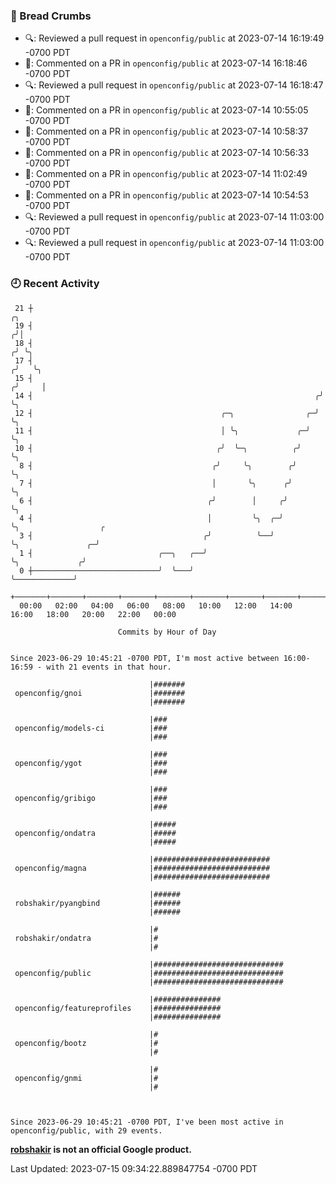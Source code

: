 ### 🍞 Bread Crumbs

 * 🔍: Reviewed a pull request in  `openconfig/public` at 2023-07-14 16:19:49 -0700 PDT
 * 💬: Commented on a PR in  `openconfig/public` at 2023-07-14 16:18:46 -0700 PDT
 * 🔍: Reviewed a pull request in  `openconfig/public` at 2023-07-14 16:18:47 -0700 PDT
 * 💬: Commented on a PR in  `openconfig/public` at 2023-07-14 10:55:05 -0700 PDT
 * 💬: Commented on a PR in  `openconfig/public` at 2023-07-14 10:58:37 -0700 PDT
 * 💬: Commented on a PR in  `openconfig/public` at 2023-07-14 10:56:33 -0700 PDT
 * 💬: Commented on a PR in  `openconfig/public` at 2023-07-14 11:02:49 -0700 PDT
 * 💬: Commented on a PR in  `openconfig/public` at 2023-07-14 10:54:53 -0700 PDT
 * 🔍: Reviewed a pull request in  `openconfig/public` at 2023-07-14 11:03:00 -0700 PDT
 * 🔍: Reviewed a pull request in  `openconfig/public` at 2023-07-14 11:03:00 -0700 PDT

### 🕘 Recent Activity
```
 21 ┼                                                                    ╭╮
 19 ┤                                                                   ╭╯│
 18 ┤                                                                  ╭╯ ╰╮
 17 ┤                                                                 ╭╯   ╰╮
 15 ┤                                                                ╭╯     │
 14 ┤                                                               ╭╯      ╰╮
 12 ┤                                          ╭─╮                ╭─╯        ╰╮
 11 ┤                                          │ ╰╮             ╭─╯           ╰╮
 10 ┤                                         ╭╯  ╰─╮          ╭╯              ╰╮
  8 ┤                                        ╭╯     ╰╮        ╭╯                ╰╮
  7 ┤                                        │       ╰╮      ╭╯                  ╰╮
  6 ┤                                       ╭╯        │     ╭╯                    ╰╮
  4 ┤                                       │         ╰╮  ╭─╯                      ╰╮                  ╭
  3 ┤                                      ╭╯          ╰──╯                         ╰╮               ╭─╯
  1 ┤                            ╭──╮   ╭──╯                                         ╰╮             ╭╯
  0 ┼────────────────────────────╯  ╰───╯                                             ╰─────────────╯
    +───────+───────+───────+───────+───────+───────+───────+───────+───────+───────+───────+───────+────
  00:00   02:00   04:00   06:00   08:00   10:00   12:00   14:00   16:00   18:00   20:00   22:00   00:00   

						Commits by Hour of Day


Since 2023-06-29 10:45:21 -0700 PDT, I'm most active between 16:00-16:59 - with 21 events in that hour.

```



```
                               |#######
 openconfig/gnoi               |#######
                               |#######

                               |###
 openconfig/models-ci          |###
                               |###

                               |###
 openconfig/ygot               |###
                               |###

                               |###
 openconfig/gribigo            |###
                               |###

                               |#####
 openconfig/ondatra            |#####
                               |#####

                               |##########################
 openconfig/magna              |##########################
                               |##########################

                               |######
 robshakir/pyangbind           |######
                               |######

                               |#
 robshakir/ondatra             |#
                               |#

                               |#############################
 openconfig/public             |#############################
                               |#############################

                               |###############
 openconfig/featureprofiles    |###############
                               |###############

                               |#
 openconfig/bootz              |#
                               |#

                               |#
 openconfig/gnmi               |#
                               |#



Since 2023-06-29 10:45:21 -0700 PDT, I've been most active in openconfig/public, with 29 events.

```
**[robshakir](mailto:robjs@google.com) is not an official Google product.**  


Last Updated: 2023-07-15 09:34:22.889847754 -0700 PDT
